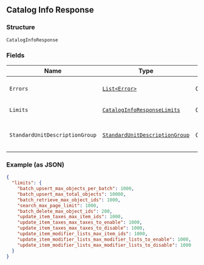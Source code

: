 ## Catalog Info Response

### Structure

`CatalogInfoResponse`

### Fields

| Name | Type | Tags | Description | Getter |
|  --- | --- | --- | --- | --- |
| `Errors` | [`List<Error>`](/doc/models/error.md) | Optional | The set of errors encountered. | List<Error> getErrors() |
| `Limits` | [`CatalogInfoResponseLimits`](/doc/models/catalog-info-response-limits.md) | Optional | - | CatalogInfoResponseLimits getLimits() |
| `StandardUnitDescriptionGroup` | [`StandardUnitDescriptionGroup`](/doc/models/standard-unit-description-group.md) | Optional | Group of standard measurement units. | StandardUnitDescriptionGroup getStandardUnitDescriptionGroup() |

### Example (as JSON)

```json
{
  "limits": {
    "batch_upsert_max_objects_per_batch": 1000,
    "batch_upsert_max_total_objects": 10000,
    "batch_retrieve_max_object_ids": 1000,
    "search_max_page_limit": 1000,
    "batch_delete_max_object_ids": 200,
    "update_item_taxes_max_item_ids": 1000,
    "update_item_taxes_max_taxes_to_enable": 1000,
    "update_item_taxes_max_taxes_to_disable": 1000,
    "update_item_modifier_lists_max_item_ids": 1000,
    "update_item_modifier_lists_max_modifier_lists_to_enable": 1000,
    "update_item_modifier_lists_max_modifier_lists_to_disable": 1000
  }
}
```

